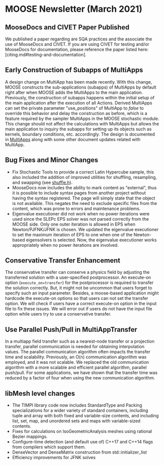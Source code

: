 # MOOSE Newsletter (March 2021)


## MooseDocs and CIVET Paper Published

We published a paper regarding are SQA practices and the associate the use of MooseDocs and CIVET.
If you are using CIVET for testing and/or MooseDocs for documentation, please reference the
paper listed here: [citing.md#testing-and-documentation].

## Early Construction of Subapps of MultiApps

A design change on MultiApp has been made recently. With this change, MOOSE constructs
the sub-applications (subapps) of MultiApps by default right after when MOOSE adds the
MultiApps to the main application. Previously, the construction of subapps happens
within the initial setup of the main application after the execution of all Actions.
Derived MultiApps can set the private parameter "use_positions" of MultiApp to *false*
to override this behavior and delay the construction as before, which is a feature
required by the sampler MultiApps in the MOOSE stochastic module. This change should
not affect the calculations with MultiApps but allows the main application to inquiry
the subapps for setting up its objects such as kernels, boundary conditions, etc.
accordingly. The design is documented in [MultiApps](syntax/MultiApps/index.md) along
with some other document updates related with MultiApp.

## Bug Fixes and Minor Changes

- Fix Stochastic Tools to provide a correct Latin Hypercube sample, this also included the addition
  of improved utilities for shuffling, resampling, and swapping (see [shuffle.h](https://github.com/idaholab/moose/blob/next/framework/include/utils/Shuffle.h)).
- MooseDocs now includes the ability to mark content as "external", thus it is possible to include
  syntax pages from another project without having the syntax registered. The page will simply state
  that the object is not available. This negates the need to exclude specific files from the content,
  which was prone to errors and maintenance problems.
- Eigenvalue executioner did not work when no power iterations were used since the SLEPc EPS solver
  was not parsed correctly from the MOOSE side.  Only one outer iteration is allowed in EPS when
  Newton/PJFNK/JFNK is chosen.  We updated the eigenvalue executioner to set the maximum iteration
  of EPS to one when one of the Newton-based eigensolvers is selected. Now, the eigenvalue
  executioner works appropriately when no power iterations are involved.

## Conservative Transfer Enhancement

The conservative transfer can conserve a physics field by adjusting the transferred solution
with a user-specified postprocessor.  An execute-on option (`execute_on=transfer`) for the
postprocessor is required to transfer the solution correctly. But, it might not be uncommon
that users forget to specify such an input parameter.  Besides, a moose-based application might
hardcode the execute-on options so that users can not set the transfer option. We will check if
users have a correct execute-on option in the input file to fix these issues. We will error out
if users do not have the input file option while users try to use a conservative transfer.

## Use Parallel Push/Pull in MultiAppTransfer

In a multiapp field transfer such as a nearest-node transfer or a projection transfer,
parallel communication is needed for obtaining interpolation values.  The parallel
communication algorithm often impacts the transfer time and scalability. Previously,
an O(n) communication algorithm was employed, and it was not scalable.  We replaced the
old communication algorithm with a more scalable and efficient parallel algorithm, parallel
push/pull.  For some applications, we have shown that the transfer time was reduced by a
factor of four when using the new communication algorithm.

## libMesh level changes

- The TIMPI library code now includes StandardType and Packing
  specializations for a wider variety of standard containers,
  including tuple and array with both fixed and variable-size
  contents, and including list, set, map, and unordered sets and maps
  with variable-sized contents.
- Fixes for calculations on IsoGeometricAnalysis meshes using rational
  Bezier mappings.
- Configure-time detection (and default use of) C++17 and C++14
  flags from compilers which support them.
- DenseVector and DenseMatrix construction from std::initializer\_list
- Efficiency improvements for JFNK solves
